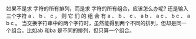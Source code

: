 如果不是求 字符的所有排列，而是求 字符的所有组合，应该怎么办呢?
还是输入三个字符 a 、 b 、 c ， 则 它 们 的 组 合 有 a 、 b 、 c 、 a b 、 a c 、 b c 、 a b c 。
当交换字符串中的两个字符时，虽然能得到两个不同的排列，但却是同一 个组合。比如ab 和ba 是不同的排列，但只算一个组合。